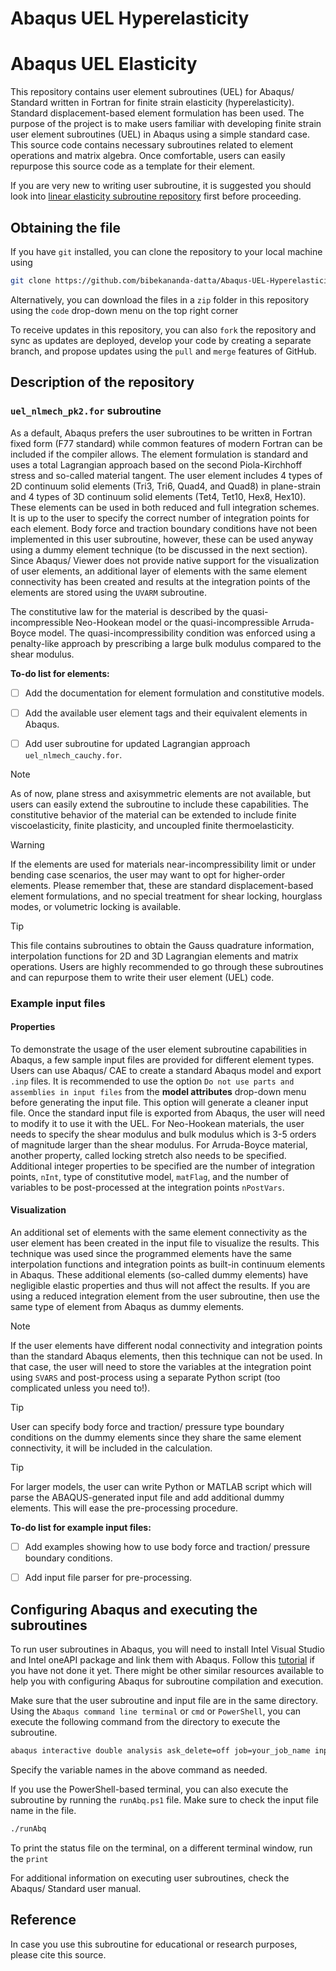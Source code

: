 # Abaqus UEL Hyperelasticity
 
# Abaqus UEL Elasticity
 
This repository contains user element subroutines (UEL) for Abaqus/ Standard written in Fortran for finite strain elasticity (hyperelasticity). Standard displacement-based element formulation has been used. The purpose of the project is to make users familiar with developing finite strain user element subroutines (UEL) in Abaqus using a simple standard case. This source code contains necessary subroutines related to element operations and matrix algebra. Once comfortable, users can easily repurpose this source code as a template for their element.

If you are very new to writing user subroutine, it is suggested you should look into [linear elasticity subroutine repository](https://github.com/bibekananda-datta/Abaqus-UEL-Elasticity) first before proceeding.


## Obtaining the file

If you have `git` installed, you can clone the repository to your local machine using
```bash
git clone https://github.com/bibekananda-datta/Abaqus-UEL-Hyperelasticity.git
```
Alternatively, you can download the files in a `zip` folder in this repository using the `code` drop-down menu on the top right corner

To receive updates in this repository, you can also `fork` the repository and sync as updates are deployed, develop your code by creating a separate branch, and propose updates using the `pull` and `merge` features of GitHub.



## Description of the repository

### `uel_nlmech_pk2.for` subroutine

As a default, Abaqus prefers the user subroutines to be written in Fortran fixed form (F77 standard) while common features of modern Fortran can be included if the compiler allows. The element formulation is standard and uses a total Lagrangian approach based on the second Piola-Kirchhoff stress and so-called material tangent. The user element includes 4 types of 2D continuum solid elements (Tri3, Tri6, Quad4, and Quad8) in plane-strain and 4 types of 3D continuum solid elements (Tet4, Tet10, Hex8, Hex10). These elements can be used in both reduced and full integration schemes. It is up to the user to specify the correct number of integration points for each element. Body force and traction boundary conditions have not been implemented in this user subroutine, however, these can be used anyway using a dummy element technique (to be discussed in the next section). Since Abaqus/ Viewer does not provide native support for the visualization of user elements, an additional layer of elements with the same element connectivity has been created and results at the integration points of the elements are stored using the `UVARM` subroutine.

The constitutive law for the material is described by the quasi-incompressible Neo-Hookean model or the quasi-incompressible Arruda-Boyce model. The quasi-incompressibility condition was enforced using a penalty-like approach by prescribing a large bulk modulus compared to the shear modulus.


**To-do list for elements:**
- [ ] Add the documentation for element formulation and constitutive models.
- [ ] Add the available user element tags and their equivalent elements in Abaqus.
- [ ] Add user subroutine for updated Lagrangian approach `uel_nlmech_cauchy.for`.


> [!NOTE]
> As of now, plane stress and axisymmetric elements are not available, but users can easily extend the subroutine to include these capabilities.
> The constitutive behavior of the material can be extended to include finite viscoelasticity, finite plasticity, and uncoupled finite thermoelasticity.

> [!WARNING]
> If the elements are used for materials near-incompressibility limit or under bending case scenarios, the user may want to opt for higher-order elements. Please remember that, these are standard displacement-based element formulations, and no special treatment for shear locking, hourglass modes, or volumetric locking is available.

> [!TIP]
> This file contains subroutines to obtain the Gauss quadrature information, interpolation functions for 2D and 3D Lagrangian elements and matrix operations. Users are highly recommended to go through these subroutines and can repurpose them to write their user element (UEL) code.



### Example input files

#### Properties

To demonstrate the usage of the user element subroutine capabilities in Abaqus, a few sample input files are provided for different element types. Users can use Abaqus/ CAE to create a standard Abaqus model and export `.inp` files. It is recommended to use the option `Do not use parts and assemblies in input files` from the **model attributes** drop-down menu before generating the input file. This option will generate a cleaner input file. Once the standard input file is exported from Abaqus, the user will need to modify it to use it with the UEL. For Neo-Hookean materials, the user needs to specify the shear modulus and bulk modulus which is 3-5 orders of magnitude larger than the shear modulus. For Arruda-Boyce material, another property, called locking stretch also needs to be specified. Additional integer properties to be specified are the number of integration points, `nInt`, type of constitutive model, `matFlag`, and the number of variables to be post-processed at the integration points `nPostVars`.


#### Visualization

An additional set of elements with the same element connectivity as the user element has been created in the input file to visualize the results. This technique was used since the programmed elements have the same interpolation functions and integration points as built-in continuum elements in Abaqus. These additional elements (so-called dummy elements) have negligible elastic properties and thus will not affect the results. If you are using a reduced integration element from the user subroutine, then use the same type of element from Abaqus as dummy elements.


> [!NOTE]
> If the user elements have different nodal connectivity and integration points than the standard Abaqus elements, then this technique can not be used. In that case, the user will need to store the variables at the integration point using `SVARS` and post-process using a separate Python script (too complicated unless you need to!).

> [!TIP]
> User can specify body force and traction/ pressure type boundary conditions on the dummy elements since they share the same element connectivity, it will be included in the calculation.

> [!TIP]
> For larger models, the user can write Python or MATLAB script which will parse the ABAQUS-generated input file and add additional dummy elements. This will ease the pre-processing procedure.


**To-do list for example input files:**
- [ ] Add examples showing how to use body force and traction/ pressure boundary conditions.
- [ ] Add input file parser for pre-processing.




## Configuring Abaqus and executing the subroutines

To run user subroutines in Abaqus, you will need to install Intel Visual Studio and Intel oneAPI package and link them with Abaqus. Follow this [tutorial](https://bibekanandadatta.com/link-intel-and-vs-abaqus-2020/) if you have not done it yet. There might be other similar resources available to help you with configuring Abaqus for subroutine compilation and execution.


Make sure that the user subroutine and input file are in the same directory. Using the `Abaqus command line terminal` or `cmd` or `PowerShell`, you can execute the following command from the directory to execute the subroutine.

```bash
abaqus interactive double analysis ask_delete=off job=your_job_name input=input_file_name.inp user=uel_mech.for cpus=no_of_processor
```
Specify the variable names in the above command as needed.

If you use the PowerShell-based terminal, you can also execute the subroutine by running the `runAbq.ps1` file. Make sure to check the input file name in the file.
```bash
./runAbq
```
To print the status file on the terminal, on a different terminal window, run the `print`

For additional information on executing user subroutines, check the Abaqus/ Standard user manual.




## Reference

In case you use this subroutine for educational or research purposes, please cite this source.
